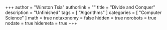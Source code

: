 +++
author = "Winston Tsia"
authorlink = ""
title = "Divide and Conquer"
description = "Unfinished"
tags = [
    "Algorithms"
]
categories = [
    "Computer Science"
]
math = true
notaxonomy = false
hidden = true
norobots = true
nodate = true
hidemeta = true
+++
